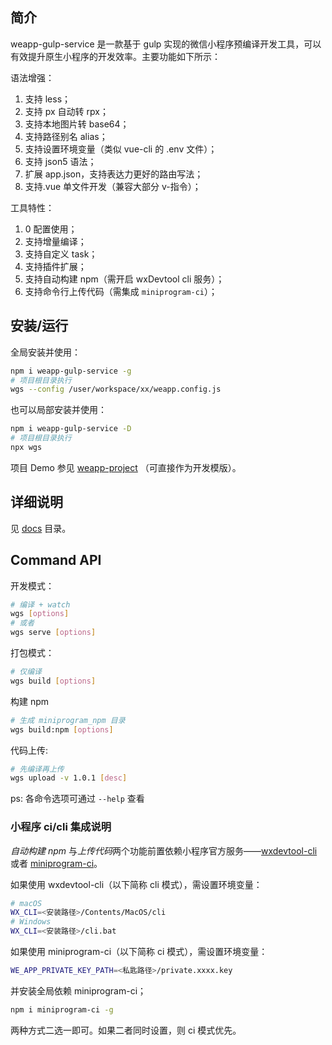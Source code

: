 ## 简介

weapp-gulp-service 是一款基于 gulp 实现的微信小程序预编译开发工具，可以有效提升原生小程序的开发效率。主要功能如下所示：

语法增强：

1. 支持 less；
2. 支持 px 自动转 rpx；
3. 支持本地图片转 base64；
4. 支持路径别名 alias；
5. 支持设置环境变量（类似 vue-cli 的 .env 文件）；
6. 支持 json5 语法；
7. 扩展 app.json，支持表达力更好的路由写法；
8. 支持.vue 单文件开发（兼容大部分 v-指令）；

工具特性：

1. 0 配置使用；
1. 支持增量编译；
1. 支持自定义 task；
1. 支持插件扩展；
1. 支持自动构建 npm（需开启 wxDevtool cli 服务）；
1. 支持命令行上传代码（需集成 `miniprogram-ci`）；

## 安装/运行

全局安装并使用：

```bash
npm i weapp-gulp-service -g
# 项目根目录执行
wgs --config /user/workspace/xx/weapp.config.js
```

也可以局部安装并使用：

```bash
npm i weapp-gulp-service -D
# 项目根目录执行
npx wgs
```

项目 Demo 参见 [weapp-project](https://github.com/pixelsLee/weapp-gulp-service/tree/main/templates/weapp-project) （可直接作为开发模版）。

## 详细说明

见 [docs](./docs/md) 目录。

## Command API

开发模式：

```bash
# 编译 + watch
wgs [options]
# 或者
wgs serve [options]
```

打包模式：

```bash
# 仅编译
wgs build [options]
```

构建 npm

```bash
# 生成 miniprogram_npm 目录
wgs build:npm [options]
```

代码上传:

```bash
# 先编译再上传
wgs upload -v 1.0.1 [desc]
```

ps: 各命令选项可通过 `--help` 查看

### 小程序 ci/cli 集成说明

_自动构建 npm_ 与*上传代码*两个功能前置依赖小程序官方服务——[wxdevtool-cli](https://developers.weixin.qq.com/miniprogram/dev/devtools/cli.html) 或者 [miniprogram-ci](https://developers.weixin.qq.com/miniprogram/dev/devtools/ci.html)。

如果使用 wxdevtool-cli（以下简称 cli 模式），需设置环境变量：

```bash
# macOS
WX_CLI=<安装路径>/Contents/MacOS/cli
# Windows
WX_CLI=<安装路径>/cli.bat
```

如果使用 miniprogram-ci（以下简称 ci 模式），需设置环境变量：

```bash
WE_APP_PRIVATE_KEY_PATH=<私匙路径>/private.xxxx.key
```

并安装全局依赖 miniprogram-ci；

```bash
npm i miniprogram-ci -g
```

两种方式二选一即可。如果二者同时设置，则 ci 模式优先。
